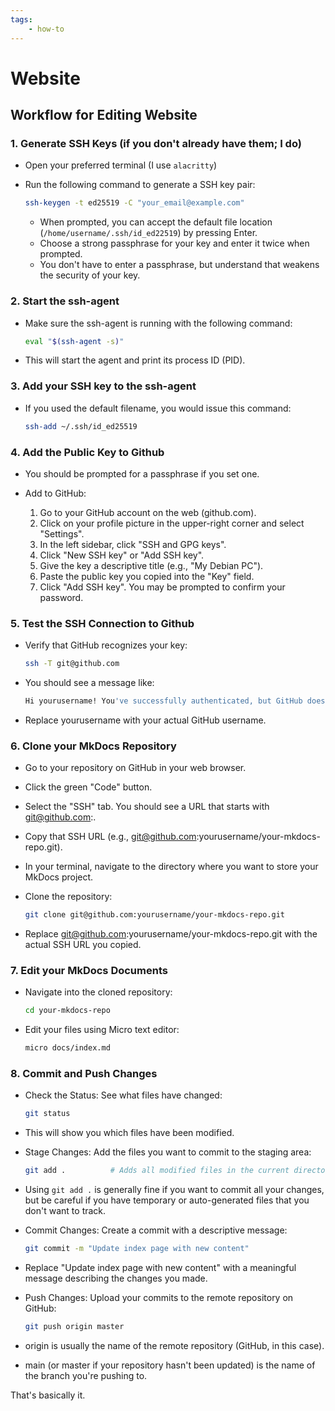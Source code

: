 ```yaml
---
tags:
	- how-to
---
```


# Website

## Workflow for Editing Website

### 1. Generate SSH Keys (if you don't already have them; I do)

* Open your preferred terminal (I use `alacritty`)
* Run the following command to generate a SSH key pair:

	```bash
	ssh-keygen -t ed25519 -C "your_email@example.com"
	```

	* When prompted, you can accept the default file location (`/home/username/.ssh/id_ed22519`) by pressing Enter.
	* Choose a strong passphrase for your key and enter it twice when prompted.
	* You don't have to enter a passphrase, but understand that weakens the security of your key.

### 2. Start the ssh-agent

* Make sure the ssh-agent is running with the following command:

	```bash
	eval "$(ssh-agent -s)"
	``` 

* This will start the agent and print its process ID (PID).

### 3. Add your SSH key to the ssh-agent

* If you used the default filename, you would issue this command:

	```bash
	ssh-add ~/.ssh/id_ed25519
	```

### 4. Add the Public Key to Github

* You should be prompted for a passphrase if you set one.
* Add to GitHub:

	1. Go to your GitHub account on the web (github.com).
	2. Click on your profile picture in the upper-right corner and select "Settings".
	3. In the left sidebar, click "SSH and GPG keys".
	4. Click "New SSH key" or "Add SSH key".
	5. Give the key a descriptive title (e.g., "My Debian PC").
	6. Paste the public key you copied into the "Key" field.
	7. Click "Add SSH key". You may be prompted to confirm your password.

### 5. Test the SSH Connection to Github

* Verify that GitHub recognizes your key:

	```bash
	ssh -T git@github.com
	```

* You should see a message like:

	```bash
	Hi yourusername! You've successfully authenticated, but GitHub does not provide shell access.
	```

* Replace yourusername with your actual GitHub username. 

### 6. Clone your MkDocs Repository

* Go to your repository on GitHub in your web browser.
* Click the green "Code" button.
* Select the "SSH" tab. You should see a URL that starts with git@github.com:.
* Copy that SSH URL (e.g., git@github.com:yourusername/your-mkdocs-repo.git).
* In your terminal, navigate to the directory where you want to store your MkDocs project.
* Clone the repository:

	```bash
	git clone git@github.com:yourusername/your-mkdocs-repo.git
	```

* Replace git@github.com:yourusername/your-mkdocs-repo.git with the actual SSH URL you copied.

### 7. Edit your MkDocs Documents

* Navigate into the cloned repository:

	```bash
	cd your-mkdocs-repo
	```

* Edit your files using Micro text editor:

	```bash
	micro docs/index.md
	```

### 8. Commit and Push Changes

* Check the Status: See what files have changed:

	```bash
	git status
	```

* This will show you which files have been modified.

* Stage Changes: Add the files you want to commit to the staging area:

	```bash
	git add .          # Adds all modified files in the current directory and subdirectories
	```

* Using `git add .` is generally fine if you want to commit all your changes, but be careful if you have temporary or auto-generated files that you don't want to track.

* Commit Changes: Create a commit with a descriptive message:

	```bash
	git commit -m "Update index page with new content"
	```

* Replace "Update index page with new content" with a meaningful message describing the changes you made.

* Push Changes: Upload your commits to the remote repository on GitHub:

	```bash
	git push origin master
	```

* origin is usually the name of the remote repository (GitHub, in this case).

* main (or master if your repository hasn't been updated) is the name of the branch you're pushing to.

That's basically it.

